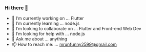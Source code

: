 ### Hi there 👋

- 🔭 I’m currently working on ... Flutter
- 🌱 I’m currently learning ... node.js 
- 👯 I’m looking to collaborate on ...  Flutter and Front-end Web Dev   
- 🤔 I’m looking for help with ... node.js
- 💬 Ask me about ... anything
- 📫 How to reach me: ... mrunfunny2599@gmail.com
<!-- ⚡ Fun fact: ...
-->
